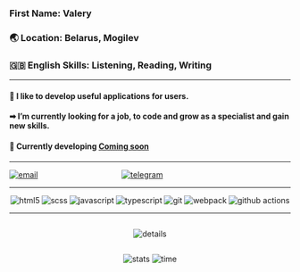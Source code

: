 ### First Name: Valery<br/>
### 🌏 Location: Belarus, Mogilev<br/>
### 🇬🇧 English Skills: Listening, Reading, Writing

---

#### 👾️ I like to develop useful applications for users.<br/>
#### ➡ I’m currently looking for a job, to code and grow as a specialist and gain new skills.<br/>
#### 🛑 Currently developing [Coming soon]()<br/>

---

<div style="display: flex; gap: 150px"> 
    <a href = "mailto:valery.nosareu@gmail.com"><img src="https://img.shields.io/badge/-Gmail-%23333?style=for-the-badge&logo=gmail" alt="email"></a>
    <a href="https://t.me/Cstrp"><img src="https://img.shields.io/badge/-Telegram-%23333?style=for-the-badge&logo=telegram" alt="telegram"></a>
</div>

---
<p style="display: flex; flex-direction: row; justify-content: space-around">
 <img alt="html5" src="https://img.shields.io/badge/html5-E34F26.svg?&style=for-the-badge&logo=html5&logoColor=FFFFFF">
 <img alt="scss" src="https://img.shields.io/badge/scss-CC6699.svg?&style=for-the-badge&logo=sass&logoColor=FFFFFF">
 <img alt="javascript" src="https://img.shields.io/badge/javascript-F7DF1E.svg?&style=for-the-badge&logo=javascript&logoColor=000000">
 <img alt="typescript" src="https://shields.io/badge/typescript-3178C6?style=for-the-badge&logo=typescript&logoColor=FFFFFF">
 <img alt="git" src="https://img.shields.io/badge/git-F05032.svg?style=for-the-badge&logo=git&logoColor=FFFFFF">
 <img alt="webpack" src="https://img.shields.io/badge/-webpack-0000FF.svg?&style=for-the-badge&logo=webpack&logoColor=FFFFFF">
 <img alt="github actions" src="https://img.shields.io/badge/-Github_Actions-E10098?style=for-the-badge&logo=github-actions&logoColor=FFFFFF" />
</p>

---

<div style="display: flex; flex-direction: column; align-items: center">

![details](https://github-profile-summary-cards.vercel.app/api/cards/profile-details?username=Cstrp&theme=github_dark)

![stats](https://github-profile-summary-cards.vercel.app/api/cards/stats?username=Cstrp&theme=github_dark)
![time](https://github-profile-summary-cards.vercel.app/api/cards/productive-time?username=Cstrp&theme=github_dark)

</div>

